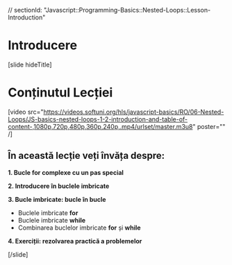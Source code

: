 // sectionId: "Javascript::Programming-Basics::Nested-Loops::Lesson-Introduction"

# Introducere
[slide hideTitle]

# Conținutul Lecției

[video src="https://videos.softuni.org/hls/javascript-basics/RO/06-Nested-Loops/JS-basics-nested-loops-1-2-introduction-and-table-of-content-,1080p,720p,480p,360p,240p,.mp4/urlset/master.m3u8" poster="" /]

## În această lecție veți învăța despre:

**1. Bucle for complexe cu un pas special**

**2. Introducere în buclele imbricate**

**3. Bucle imbricate: bucle în bucle**
- Buclele imbricate **for**
- Buclele imbricate **while**
- Combinarea buclelor imbricate **for** și **while**

**4. Exerciții: rezolvarea practică a problemelor**

[/slide]
